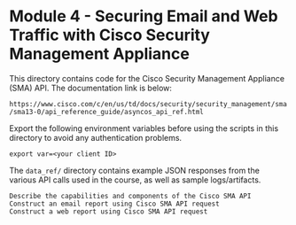 # Module 4 - Securing Email and Web Traffic with Cisco Security Management Appliance
This directory contains code for the Cisco Security Management Appliance (SMA)
API. The documentation link is below:

`https://www.cisco.com/c/en/us/td/docs/security/security_management/sma/sma13-0/api_reference_guide/asyncos_api_ref.html`

Export the following environment variables before using the scripts in
this directory to avoid any authentication problems.
```
export var=<your client ID>
```

The `data_ref/` directory contains example JSON responses from the
various API calls used in the course, as well as sample logs/artifacts.

```
Describe the capabilities and components of the Cisco SMA API
Construct an email report using Cisco SMA API request
Construct a web report using Cisco SMA API request
```
